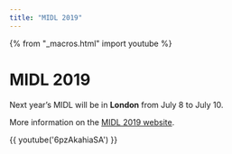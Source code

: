 ```yaml
---
title: "MIDL 2019"
---
```


{% from "_macros.html" import youtube %}

# MIDL 2019

Next year’s MIDL will be in **London** from July 8 to July 10.

More information on the [MIDL 2019 website](https://2019.midl.io).

{{ youtube('6pzAkahiaSA') }}